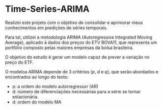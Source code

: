 # Time-Series-ARIMA

Realizei este projeto com o objetivo de consolidar e aprimorar meus conhecimentos em predições de séries temporais.

Para tal, utilizei a metodologia ARIMA (Autoregressive Integrated Moving Average), aplicado à dados dos preços do ETV BOVA11, que representa um portfólio composto pelas maiores empresas da bolsa brasileira.

O objetivo do estudo é gerar um modelo capaz de prever a variação no preço do ETF.

O modeloa ARIMA depende de 3 critérios (*p*, *d* e *q*), que serão abordados e encontrados ao longo do texto:

- p: a ordem do modelo autorregressor (AR)
- d: número de diferenciações necessárias para a série se tornar estacionária.
- d: ordem do modelo MA
